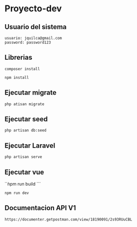 # Proyecto-dev

## Usuario del sistema
```
usuario: jquilca@gmail.com
password: password123
```

## Librerias
```composer install```

```npm install```

## Ejecutar migrate

```php atisan migrate```

## Ejecutar seed

```php artisan db:seed```

## Ejecutar Laravel

```php artisan serve```

## Ejecutar vue

``ǹpm run build ```

```npm run dev```

## Documentacion API V1
```
https://documenter.getpostman.com/view/18190091/2s93RUuCBL
```
